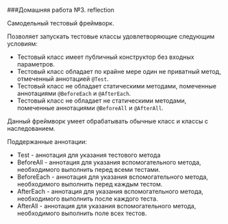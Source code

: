 ###Домашняя работа №3. reflection

<p>Самодельный тестовый фреймворк.</p>

Позволяет запускать тестовые классы удовлетворяющие следующим условиям:
+ Тестовый класс имеет публичный конструктор без входных параметров.
+ Тестовый класс обладает по крайне мере один не приватный метод, отмеченный аннотацией `@Test`.
+ Тестовый класс не обладает статическими методами, помеченные аннотациями `@BeforeEach` и `@AfterEach`.
+ Тестовый класс не обладает не статическими методами, помеченные аннотациями `@BeforeAll` и `@AfterAll`.

Данный фреймворк умеет обрабатывать обычные класс и классы с наследованием.

Поддержанные аннотации:
+ Test - аннотация для указания тестового метода
+ BeforeAll - аннотация для указания вспомогательного метода, необходимого выполнить перед всеми тестами.
+ BeforeEach -  аннотация для указания вспомогательного метода, необходимого выполнить перед каждым тестом.
+ AfterEach -  аннотация для указания вспомогательного метода, необходимого выполнить после каждого теста.
+ AfterAll - аннотация для указания вспомогательного метода, необходимого выполнить поле всех тестов.
